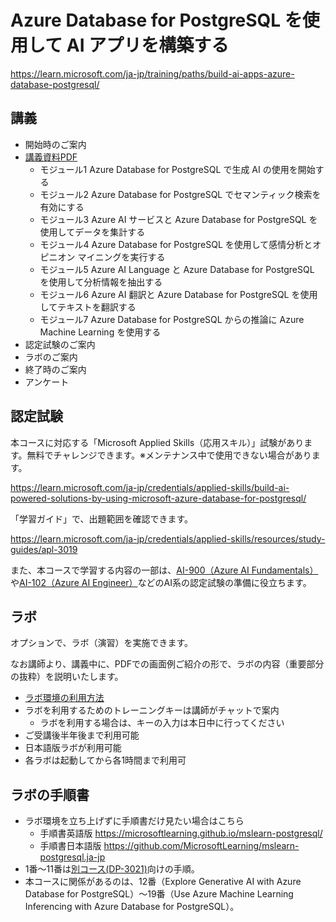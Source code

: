 # Azure Database for PostgreSQL を使用して AI アプリを構築する

https://learn.microsoft.com/ja-jp/training/paths/build-ai-apps-azure-database-postgresql/

## 講義

- 開始時のご案内
- [講義資料PDF](AI-3019-pg.pdf)
  - モジュール1 Azure Database for PostgreSQL で生成 AI の使用を開始する
  - モジュール2 Azure Database for PostgreSQL でセマンティック検索を有効にする
  - モジュール3 Azure AI サービスと Azure Database for PostgreSQL を使用してデータを集計する
  - モジュール4 Azure Database for PostgreSQL を使用して感情分析とオピニオン マイニングを実行する
  - モジュール5 Azure AI Language と Azure Database for PostgreSQL を使用して分析情報を抽出する
  - モジュール6 Azure AI 翻訳と Azure Database for PostgreSQL を使用してテキストを翻訳する
  - モジュール7 Azure Database for PostgreSQL からの推論に Azure Machine Learning を使用する
- 認定試験のご案内
- ラボのご案内
- 終了時のご案内
- アンケート

## 認定試験

本コースに対応する「Microsoft Applied Skills（応用スキル）」試験があります。無料でチャレンジできます。※メンテナンス中で使用できない場合があります。

https://learn.microsoft.com/ja-jp/credentials/applied-skills/build-ai-powered-solutions-by-using-microsoft-azure-database-for-postgresql/


「学習ガイド」で、出題範囲を確認できます。

https://learn.microsoft.com/ja-jp/credentials/applied-skills/resources/study-guides/apl-3019

また、本コースで学習する内容の一部は、[AI-900（Azure AI Fundamentals）](https://learn.microsoft.com/ja-jp/credentials/certifications/azure-ai-fundamentals/)や[AI-102（Azure AI Engineer）](https://learn.microsoft.com/ja-jp/credentials/certifications/azure-ai-engineer/)などのAI系の認定試験の準備に役立ちます。

## ラボ

オプションで、ラボ（演習）を実施できます。

なお講師より、講義中に、PDFでの画面例ご紹介の形で、ラボの内容（重要部分の抜粋）を説明いたします。

- [ラボ環境の利用方法](../ラボ環境の利用方法.pdf)
- ラボを利用するためのトレーニングキーは講師がチャットで案内
  - ラボを利用する場合は、キーの入力は本日中に行ってください
- ご受講後半年後まで利用可能
- 日本語版ラボが利用可能
- 各ラボは起動してから各1時間まで利用可

## ラボの手順書

- ラボ環境を立ち上げずに手順書だけ見たい場合はこちら
  - 手順書英語版 https://microsoftlearning.github.io/mslearn-postgresql/
  - 手順書日本語版 https://github.com/MicrosoftLearning/mslearn-postgresql.ja-jp
- 1番～11番は[別コース(DP-3021)](https://learn.microsoft.com/en-us/training/paths/microsoft-learn-azure-database-for-postgresql/)向けの手順。
- 本コースに関係があるのは、12番（Explore Generative AI with Azure Database for PostgreSQL）～19番（Use Azure Machine Learning Inferencing with Azure Database for PostgreSQL）。




